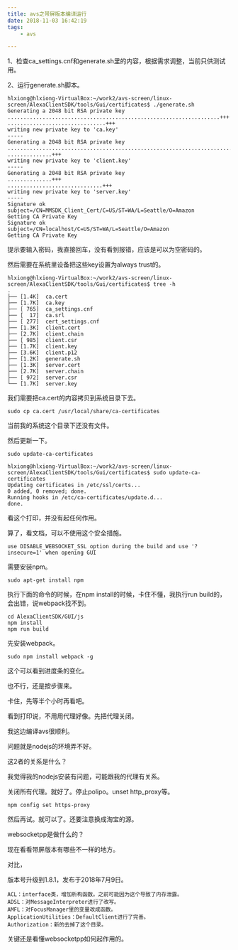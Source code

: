 ```yaml
---
title: avs之带屏版本编译运行
date: 2018-11-03 16:42:19
tags:
	- avs

---
```




1、检查ca_settings.cnf和generate.sh里的内容，根据需求调整，当前只供测试用。

2、运行generate.sh脚本。

```
hlxiong@hlxiong-VirtualBox:~/work2/avs-screen/linux-screen/AlexaClientSDK/tools/Gui/certificates$ ./generate.sh 
Generating a 2048 bit RSA private key
...................................................................+++
...............................+++
writing new private key to 'ca.key'
-----
Generating a 2048 bit RSA private key
...........................................................................................................................................................................................................................+++
..............+++
writing new private key to 'client.key'
-----
Generating a 2048 bit RSA private key
..............+++
..............................+++
writing new private key to 'server.key'
-----
Signature ok
subject=/CN=MMSDK_Client_Cert/C=US/ST=WA/L=Seattle/O=Amazon
Getting CA Private Key
Signature ok
subject=/CN=localhost/C=US/ST=WA/L=Seattle/O=Amazon
Getting CA Private Key
```

提示要输入密码，我直接回车，没有看到报错，应该是可以为空密码的。

然后需要在系统里设备把这些key设置为always trust的。

```
hlxiong@hlxiong-VirtualBox:~/work2/avs-screen/linux-screen/AlexaClientSDK/tools/Gui/certificates$ tree -h
.
├── [1.4K]  ca.cert
├── [1.7K]  ca.key
├── [ 765]  ca_settings.cnf
├── [  17]  ca.srl
├── [ 277]  cert_settings.cnf
├── [1.3K]  client.cert
├── [2.7K]  client.chain
├── [ 985]  client.csr
├── [1.7K]  client.key
├── [3.6K]  client.p12
├── [1.2K]  generate.sh
├── [1.3K]  server.cert
├── [2.7K]  server.chain
├── [ 972]  server.csr
└── [1.7K]  server.key
```

我们需要把ca.cert的内容拷贝到系统目录下去。

```
sudo cp ca.cert /usr/local/share/ca-certificates
```

当前我的系统这个目录下还没有文件。

然后更新一下。

```
sudo update-ca-certificates
```

```
hlxiong@hlxiong-VirtualBox:~/work2/avs-screen/linux-screen/AlexaClientSDK/tools/Gui/certificates$ sudo update-ca-certificates
Updating certificates in /etc/ssl/certs...
0 added, 0 removed; done.
Running hooks in /etc/ca-certificates/update.d...
done.
```

看这个打印，并没有起任何作用。

算了，看文档，可以不使用这个安全措施。

```
use DISABLE_WEBSOCKET_SSL option during the build and use '?insecure=1' when opening GUI
```

需要安装npm。

```
sudo apt-get install npm
```

执行下面的命令的时候，在npm install的时候，卡住不懂，我执行run build的，会出错，说webpack找不到。

```
cd AlexaClientSDK/GUI/js
npm install
npm run build
```

先安装webpack。

```
sudo npm install webpack -g
```

这个可以看到进度条的变化。

也不行，还是按步骤来。

卡住，先等半个小时再看吧。

看到打印说，不用用代理好像。先把代理关闭。



我这边编译avs很顺利。

问题就是nodejs的环境弄不好。

这2者的关系是什么？

我觉得我的nodejs安装有问题，可能跟我的代理有关系。

关闭所有代理。就好了。停止polipo。unset http_proxy等。

```
npm config set https-proxy 
```

然后再试。就可以了。还要注意换成淘宝的源。

websocketpp是做什么的？



现在看看带屏版本有哪些不一样的地方。



对比，

版本号升级到1.8.1，发布于2018年7月9日。

```
ACL：interface类，增加析构函数。之前可能因为这个导致了内存泄露。
ADSL：对MessageInterpreter进行了改写。
AMFL：对FocusManager里的变量改成函数。
ApplicationUtilities：DefaultClient进行了完善。
Authorization：新的去掉了这个目录。
```



关键还是看懂websocketpp如何起作用的。

